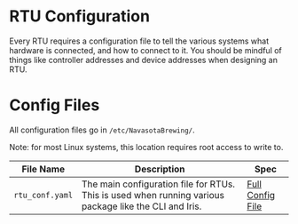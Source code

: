 # RTU Configuration

Every RTU requires a configuration file to tell the various systems what hardware is connected, and how to connect to it. You should be mindful of things like controller addresses and device addresses when designing an RTU.

# Config Files

All configuration files go in `/etc/NavasotaBrewing/`.

Note: for most Linux systems, this location requires root access to write to.

| File Name | Description | Spec |
| --------- | ----------- | ------- |
| `rtu_conf.yaml` | The main configuration file for RTUs. This is used when running various package like the CLI and Iris. | [Full Config File](rtu_conf.yaml)
